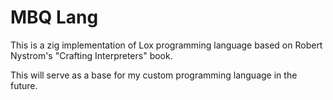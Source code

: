 # MBQ Lang

This is a zig implementation of Lox programming language based on Robert Nystrom's "Crafting Interpreters" book.

This will serve as a base for my custom programming language in the future.